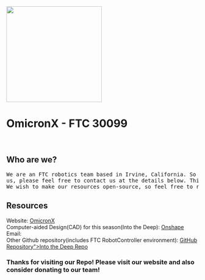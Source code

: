 <img src="https://cdn.prod.website-files.com/6854d4a8e524965ae2661fb2/6854d7f1a1fee9b351f2ed02_vibrant%20logo%20with%20words%201.svg" loading="lazy" alt="" width="250">
<h1>OmicronX - FTC 30099</h1><br />
<h2>Who are we?</h2>
<pre>
We are an FTC robotics team based in Irvine, California. So if you live nearby and are interested in joining or need anything from
us, please feel free to contact us at the details below. This <a href="https://github.com/SevenIsAtEleven/30099-maximus-is-a-bum/blob/main"> Github Repository</a> is our FTC environment along with our code. 
We wish to make our resources open-source, so feel free to reach out if you need anything.
</pre>
<h2>Resources</h2>
Website: <a href="https://v2.ftc30099.com">OmicronX</a><br />
Computer-aided Design(CAD) for this season(Into the Deep): <a href="https://cad.onshape.com/documents/6fba0affd7371c0076f5805e/w/4ec63f80cc81c7cb112896a5/e/277cc521092787c35fbf36e4">Onshape</a><br />
Email: <ftc30099@gmai.com><br />
Other Github repository(includes FTC RobotController environment): <a href="https://github.com/maximusxiao/offseason">GitHub Repository">Into the Deep Repo</a><br />

### Thanks for visiting our Repo! Please visit our website and also consider donating to our team!
